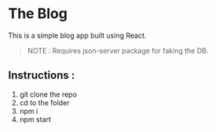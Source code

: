 # The Blog
This is a simple blog app built using React.

>NOTE : Requires json-server package for faking the DB.

## Instructions :
1. git clone the repo
2. cd to the folder
3. npm i
4. npm start
